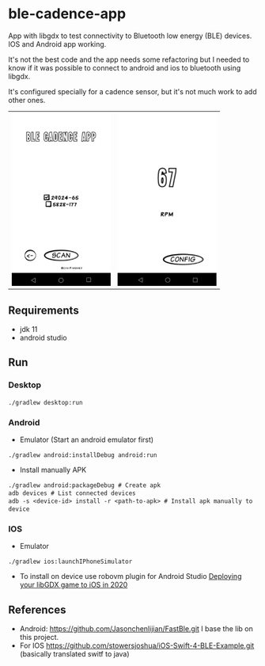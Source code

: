 # ble-cadence-app

App with libgdx to test connectivity to Bluetooth low energy (BLE) devices. IOS and Android app working.

It's not the best code and the app needs some refactoring but I needed to know if it was possible to connect to android and ios to bluetooth using libgdx.

It's configured specially for a cadence sensor, but it's not much work to add other ones.

|    |            | 
|----------|:-------------:|
| <img src="android/assets/cadence1.png" width="200" height="350"/>|  <img src="android/assets/cadence2.png" width="200" height="350"/> |

## Requirements

- jdk 11
- android studio

## Run

### Desktop

```shell
./gradlew desktop:run
```
### Android

- Emulator (Start an android emulator first)
```shell
./gradlew android:installDebug android:run
```

- Install manually APK
```shell
./gradlew android:packageDebug # Create apk
adb devices # List connected devices
adb -s <device-id> install -r <path-to-apk> # Install apk manually to device
```

### IOS

- Emulator
```shell
./gradlew ios:launchIPhoneSimulator
```

- To install on device use robovm plugin for Android Studio
[Deploying your libGDX game to iOS in 2020](https://medium.com/@bschulte19e/deploying-your-libgdx-game-to-ios-in-2020-4ddce8fff26c)


## References

- Android: https://github.com/Jasonchenlijian/FastBle.git I base the lib on this project.
- For IOS https://github.com/stowersjoshua/iOS-Swift-4-BLE-Example.git (basically translated switf to java)


